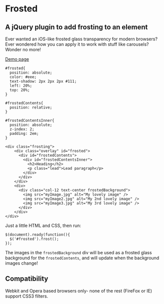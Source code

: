 Frosted
=======

A jQuery plugin to add frosting to an element
---------------------------------------------

Ever wanted an iOS-like frosted glass transparency for modern browsers?  Ever wondered how you can apply it to work with stuff like
carousels? Wonder no more!

[Demo page](https://s3-eu-west-1.amazonaws.com/ke2083/Frosted/example.html)

```
#frosted{
  position: absolute;
  color: #eee;
  text-shadow: 2px 2px 2px #111;
  left: 20%;
  top: 20%;
}
		
#frostedContents{
  position: relative;
}
		
#frostedContentsInner{
  position: absolute;
  z-index: 2;
  padding: 2em;
}
```

```
<div class="frosting">
	<div class="overlay" id="frosted">
	  <div id="frostedContents">
		<div id="frostedContentsInner">
		  <h2>Heading</h2>
		  <p class="lead">Lead paragraph</p>
		</div>
	  </div>
	</div>
	<div>
	  <div class="col-12 text-center frostedBackground">
		<img src="myImage.jpg" alt="My lovely image" />
		<img src="myImage2.jpg" alt="My 2nd lovely image" />
		<img src="myImage3.jpg" alt="My 3rd lovely image" />
	  </div>
	</div>
</div>
```

Just a little HTML and CSS, then run:

```
$(document).ready(function(){
  $('#frosted').frost();
});
```

The images in the `frostedBackground` div will be used as a frosted glass background for the `frostedContents`, and will update when the background images change!

Compatibility
-------------

Webkit and Opera based browsers only- none of the rest (FireFox or IE) support CSS3 filters.